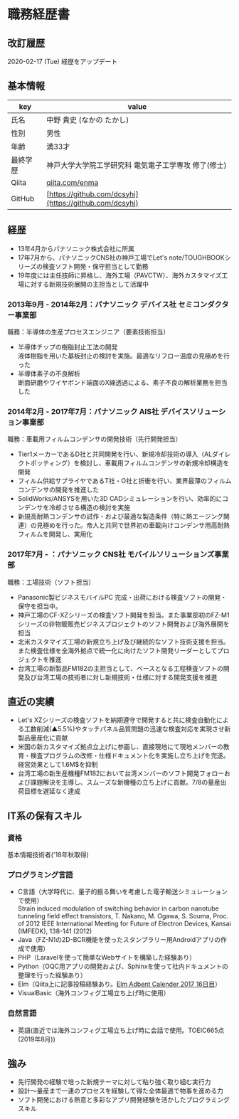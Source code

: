 # 職務経歴書 

## 改訂履歴
2020-02-17 (Tue) 経歴をアップデート

## 基本情報

|key|value|
|---|-----|
|氏名|中野 貴史 (なかの たかし)|
|性別|男性|
|年齢|満33才|
|最終学歴|神戸大学大学院工学研究科 電気電子工学専攻 修了(修士)|
|Qiita|[qiita.com/enma](http://qiita.com/enma)|
|GitHub|[https://github.com/dcsyhi](https://github.com/dcsyhi)|


## 経歴

- 13年4月からパナソニック株式会社に所属
- 17年7月から、パナソニックCNS社の神戸工場でLet's note/TOUGHBOOKシリーズの検査ソフト開発・保守担当として勤務	
- 19年度には主任技師に昇格し、海外工場（PAVCTW）、海外カスタマイズ工場に対する新規技術展開の主担当として活躍中

### 2013年9月 - 2014年2月：パナソニック デバイス社 セミコンダクター事業部

職務：半導体の生産プロセスエンジニア（要素技術担当）

- 半導体チップの樹脂封止工法の開発  
液体樹脂を用いた基板封止の検討を実施。最適なリフロー温度の見極めを行った  
- 半導体素子の不良解析  
断面研磨やワイヤボンド端面のX線透過による、素子不良の解析業務を担当した

### 2014年2月 - 2017年7月：パナソニック AIS社 デバイスソリューション事業部

職務：車載用フィルムコンデンサの開発技術（先行開発担当）

- Tier1メーカーであるD社と共同開発を行い、新規冷却技術の導入（ALダイレクトポッティング）を検討し、車載用フィルムコンデンサの新規冷却構造を開発
- フィルム供給サプライヤであるT社・O社と折衝を行い、業界最薄のフィルムコンデンサの開発を推進した
- SolidWorks/ANSYSを用いた3D CADシミュレーションを行い、効率的にコンデンサを冷却させる構造の検討を実施
- 新規高耐熱コンデンサの試作・および最適な製造条件（特に熱エージング関連）の見極めを行った。帝人と共同で世界初の車載向けコンデンサ用高耐熱フィルムを開発し、実用化

### 2017年7月 - ：パナソニック CNS社 モバイルソリューションズ事業部

職務：工場技術（ソフト担当）

- Panasonic製ビジネスモバイルPC 完成・出荷における検査ソフトの開発・保守を担当中。  
- 神戸工場のCF-XZシリーズの検査ソフト開発を担当。また事業部初のFZ-M1シリーズの非物販販売ビジネスプロジェクトのソフト開発および海外展開を担当
- 北米カスタマイズ工場の新規立ち上げ及び継続的なソフト技術支援を担当。また検査仕様を全海外拠点で統一化に向けたソフト開発リーダーとしてプロジェクトを推進
- 台湾工場の新製品FM182の主担当として、ベースとなる工程検査ソフトの開発及び台湾工場の技術者に対し新規技術・仕様に対する開発支援を推進

## 直近の実績
- Let's XZシリーズの検査ソフトを納期遵守で開発すると共に検査自動化による工数削減(▲5.5%)やタッチパネル品質問題の迅速な検査対応を実現させ新製品量産化に貢献														
- 米国の新カスタマイズ拠点立上げに参画し、直接現地にて現地メンバーの教育・検査プログラムの改修・仕様ドキュメント化を実施し立ち上げを完遂。経営効果として1.6M$を抑制
- 台湾工場の新生産機種FM182において台湾メンバーのソフト開発フォローおよび課題解決を主導し、スムーズな新機種の立ち上げに貢献。7/8の量産出荷目標を遅延なく達成

## IT系の保有スキル

### 資格

基本情報技術者('18年秋取得)

### プログラミング言語

- C言語（大学時代に、量子的振る舞いを考慮した電子輸送シミュレーションで使用）  
Strain induced modulation of switching behavior in carbon nanotube tunneling field effect transistors,
T. Nakano, M. Ogawa, S. Souma,
Proc. of 2012 IEEE International Meeting for Future of Electron Devices, Kansai (IMFEDK), 138-141 (2012)
- Java（FZ-N1の2D-BCR機能を使ったスタンプラリー用Androidアプリの作成で使用）
- PHP（Laravelを使って簡単なWebサイトを構築した経験あり）
- Python（OQC用アプリの開発および、Sphinxを使って社内ドキュメントの整理を行った経験あり）
- Elm（Qiita上に記事投稿経験あり。[Elm Adbent Calender 2017 16日目](https://qiita.com/enma/items/4f5a6514b6fd3f43b80c)）
- VisualBasic（海外コンフィグ工場立ち上げ時に使用）

### 自然言語

- 英語(直近では海外コンフィグ工場立ち上げ時に会話で使用。TOEIC665点(2019年8月))

## 強み

- 先行開発の経験で培った新規テーマに対して粘り強く取り組む実行力
- 設計～量産まで一連のプロセスを経験して得た全体最適で物事を進める力
- ソフト開発における熱意と多彩なアプリ開発経験を活かしたプログラミングスキル
